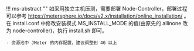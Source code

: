!!! ms-abstract ""
    如采用独立主机压测，需要部署 Node-Controller，部署过程可以参考 https://metersphere.io/docs/v2.x/installation/online_installation/ 。<br>
    在 install.conf 中修改安装模式 MS_INSTALL_MODE 的值(由原先的 allinone 改为 node-controller)，执行 install.sh 即可。
    
    - 资源池中 JMeter 的内存配置，建议调整到 4G 以上